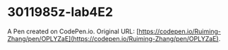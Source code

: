 # 3011985z-lab4E2

A Pen created on CodePen.io. Original URL: [https://codepen.io/Ruiming-Zhang/pen/OPLYZaE](https://codepen.io/Ruiming-Zhang/pen/OPLYZaE).

